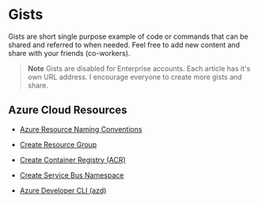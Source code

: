 # Gists

Gists are short single purpose example of code or commands that can be shared and referred to when needed. Feel free to add new content and share with your friends (co-workers).

> **Note**
> Gists are disabled for Enterprise accounts. Each article has it's own URL address. I encourage everyone to create more gists and share.

## Azure Cloud Resources

- [Azure Resource Naming Conventions](/gists/azure-resourcenaming.md)

- [Create Resource Group](/gists/azure-resourcegroup.md)

- [Create Container Registry (ACR)](/gists/azure-container-registry.md)

- [Create Service Bus Namespace](/gists/azure-servicebus-namespace.md)

- [Azure Developer CLI (azd)](/gists/azure-developer-cli.md)
